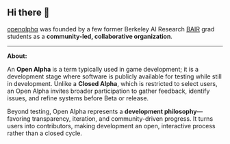## Hi there 🐻  

[openαlphα](https://openalpharesearch.org/) was founded by a few former Berkeley AI Research [BAIR](https://bair.berkeley.edu/) grad students as a **community-led, collaborative organization**. 

---  

**About:** 

An **Open Alpha** is a term typically used in game development; it is a development stage where software is publicly available for testing while still in development. Unlike a **Closed Alpha**, which is restricted to select users, an Open Alpha invites broader participation to gather feedback, identify issues, and refine systems before Beta or release.  

Beyond testing, Open Alpha represents a **development philosophy**—favoring transparency, iteration, and community-driven progress. It turns users into contributors, making development an open, interactive process rather than a closed cycle.  
